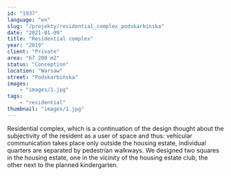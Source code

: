 ```yaml
---
id: "1937"
language: "en"
slug: "/projekty/residential_complex_podskarbinska"
date: "2021-01-09"
title: "Residential complex"
year: "2019"
client: "Private"
area: "67 200 m2"
status: "Conception"
location: "Warsaw"
street: "Podskarbińska"
images: 
    - "images/1.jpg"    
tags: 
    - "residential"
thumbnail: "images/1.jpg"
---
```

Residential complex, which is a&nbsp;continuation of the design thought about the subjectivity of the resident as a&nbsp;user of space and thus: vehicular communication takes place only outside the housing estate, individual quarters are separated by pedestrian walkways. We designed two squares in the housing estate, one in the vicinity of the housing estate club, the other next to the planned kindergarten.
